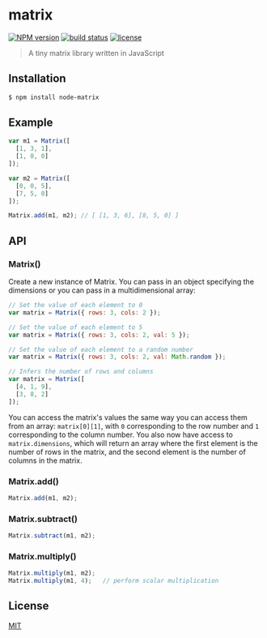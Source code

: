 
# matrix
[![NPM version][npm-image]][npm-url]
[![build status][circle-image]][circle-url]
[![license][license-image]][license-url]

> A tiny matrix library written in JavaScript

## Installation

```bash
$ npm install node-matrix
```

## Example

```js
var m1 = Matrix([
  [1, 3, 1],
  [1, 0, 0]
]);

var m2 = Matrix([
  [0, 0, 5],
  [7, 5, 0]
]);

Matrix.add(m1, m2); // [ [1, 3, 6], [8, 5, 0] ]
```

## API

### Matrix()

Create a new instance of Matrix. You can pass in an object specifying the dimensions or you can pass in a multidimensional array:

```js
// Set the value of each element to 0
var matrix = Matrix({ rows: 3, cols: 2 });
```

```js
// Set the value of each element to 5
var matrix = Matrix({ rows: 3, cols: 2, val: 5 });
```

```js
// Set the value of each element to a random number
var matrix = Matrix({ rows: 3, cols: 2, val: Math.random });
```

```js
// Infers the number of rows and columns
var matrix = Matrix([
  [4, 1, 9],
  [3, 8, 2]
]);
```

You can access the matrix's values the same way you can access them from an array: `matrix[0][1]`, with `0` corresponding to the row number and `1` corresponding to the column number. You also now have access to `matrix.dimensions`, which will return an array where the first element is the number of rows in the matrix, and the second element is the number of columns in the matrix.

### Matrix.add()

```js
Matrix.add(m1, m2);
```

### Matrix.subtract()

```js
Matrix.subtract(m1, m2);
```

### Matrix.multiply()

```js
Matrix.multiply(m1, m2);
Matrix.multiply(m1, 4);   // perform scalar multiplication
```

## License

[MIT](https://tldrlegal.com/license/mit-license)

[npm-image]: https://img.shields.io/npm/v/node-matrix.svg?style=flat-square
[npm-url]: https://npmjs.org/package/node-matrix
[circle-image]: https://img.shields.io/circleci/project/stevenmiller888/matrix.svg
[circle-url]: https://circleci.com/gh/stevenmiller888/matrix
[license-image]: https://img.shields.io/npm/l/express.svg
[license-url]: https://tldrlegal.com/license/mit-license